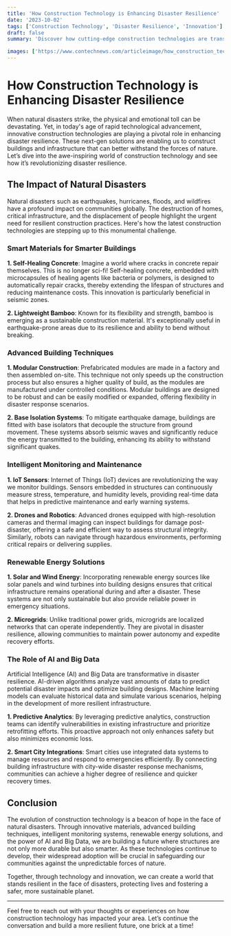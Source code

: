 ```yaml
---
title: 'How Construction Technology is Enhancing Disaster Resilience'
date: '2023-10-02'
tags: ['Construction Technology', 'Disaster Resilience', 'Innovation']
draft: false
summary: 'Discover how cutting-edge construction technologies are transforming the way we build to withstand natural disasters and protect communities.'

images: ['https://www.contechnews.com/articleimage/how_construction_technology_is_enhancing_disaster_resilience.webp']
---
```


# How Construction Technology is Enhancing Disaster Resilience

When natural disasters strike, the physical and emotional toll can be devastating. Yet, in today's age of rapid technological advancement, innovative construction technologies are playing a pivotal role in enhancing disaster resilience. These next-gen solutions are enabling us to construct buildings and infrastructure that can better withstand the forces of nature. Let’s dive into the awe-inspiring world of construction technology and see how it’s revolutionizing disaster resilience.

## The Impact of Natural Disasters

Natural disasters such as earthquakes, hurricanes, floods, and wildfires have a profound impact on communities globally. The destruction of homes, critical infrastructure, and the displacement of people highlight the urgent need for resilient construction practices. Here's how the latest construction technologies are stepping up to this monumental challenge.

### Smart Materials for Smarter Buildings

**1. Self-Healing Concrete**: Imagine a world where cracks in concrete repair themselves. This is no longer sci-fi! Self-healing concrete, embedded with microcapsules of healing agents like bacteria or polymers, is designed to automatically repair cracks, thereby extending the lifespan of structures and reducing maintenance costs. This innovation is particularly beneficial in seismic zones.

**2. Lightweight Bamboo**: Known for its flexibility and strength, bamboo is emerging as a sustainable construction material. It's exceptionally useful in earthquake-prone areas due to its resilience and ability to bend without breaking.

### Advanced Building Techniques

**1. Modular Construction**: Prefabricated modules are made in a factory and then assembled on-site. This technique not only speeds up the construction process but also ensures a higher quality of build, as the modules are manufactured under controlled conditions. Modular buildings are designed to be robust and can be easily modified or expanded, offering flexibility in disaster response scenarios.

**2. Base Isolation Systems**: To mitigate earthquake damage, buildings are fitted with base isolators that decouple the structure from ground movement. These systems absorb seismic waves and significantly reduce the energy transmitted to the building, enhancing its ability to withstand significant quakes.

### Intelligent Monitoring and Maintenance

**1. IoT Sensors**: Internet of Things (IoT) devices are revolutionizing the way we monitor buildings. Sensors embedded in structures can continuously measure stress, temperature, and humidity levels, providing real-time data that helps in predictive maintenance and early warning systems.

**2. Drones and Robotics**: Advanced drones equipped with high-resolution cameras and thermal imaging can inspect buildings for damage post-disaster, offering a safe and efficient way to assess structural integrity. Similarly, robots can navigate through hazardous environments, performing critical repairs or delivering supplies.

### Renewable Energy Solutions

**1. Solar and Wind Energy**: Incorporating renewable energy sources like solar panels and wind turbines into building designs ensures that critical infrastructure remains operational during and after a disaster. These systems are not only sustainable but also provide reliable power in emergency situations.

**2. Microgrids**: Unlike traditional power grids, microgrids are localized networks that can operate independently. They are pivotal in disaster resilience, allowing communities to maintain power autonomy and expedite recovery efforts.

### The Role of AI and Big Data

Artificial Intelligence (AI) and Big Data are transformative in disaster resilience. AI-driven algorithms analyze vast amounts of data to predict potential disaster impacts and optimize building designs. Machine learning models can evaluate historical data and simulate various scenarios, helping in the development of more resilient infrastructure.

**1. Predictive Analytics**: By leveraging predictive analytics, construction teams can identify vulnerabilities in existing infrastructure and prioritize retrofitting efforts. This proactive approach not only enhances safety but also minimizes economic loss.

**2. Smart City Integrations**: Smart cities use integrated data systems to manage resources and respond to emergencies efficiently. By connecting building infrastructure with city-wide disaster response mechanisms, communities can achieve a higher degree of resilience and quicker recovery times.

## Conclusion

The evolution of construction technology is a beacon of hope in the face of natural disasters. Through innovative materials, advanced building techniques, intelligent monitoring systems, renewable energy solutions, and the power of AI and Big Data, we are building a future where structures are not only more durable but also smarter. As these technologies continue to develop, their widespread adoption will be crucial in safeguarding our communities against the unpredictable forces of nature.

Together, through technology and innovation, we can create a world that stands resilient in the face of disasters, protecting lives and fostering a safer, more sustainable planet.

---

Feel free to reach out with your thoughts or experiences on how construction technology has impacted your area. Let’s continue the conversation and build a more resilient future, one brick at a time!